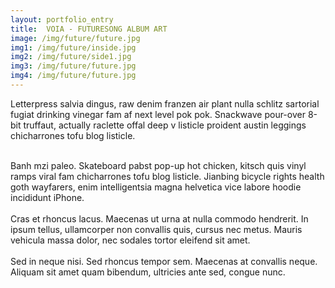 ```yaml
---
layout: portfolio_entry
title: 	VOIA - FUTURESONG ALBUM ART
image: /img/future/future.jpg
img1: /img/future/inside.jpg
img2: /img/future/side1.jpg
img3: /img/future/future.jpg
img4: /img/future/future.jpg
---
```



Letterpress salvia dingus, raw denim franzen air plant nulla schlitz sartorial fugiat drinking vinegar fam af next level pok pok. Snackwave pour-over 8-bit truffaut, actually raclette offal deep v listicle proident austin leggings chicharrones tofu blog listicle.<br><br>



<p class="col">
Banh mzi paleo. Skateboard pabst pop-up hot chicken, kitsch quis vinyl ramps viral fam chicharrones tofu blog listicle. Jianbing bicycle rights health goth wayfarers, enim intelligentsia magna helvetica vice labore hoodie incididunt iPhone. <br><br>
	Cras et rhoncus lacus. Maecenas ut urna at nulla commodo hendrerit. In ipsum tellus, ullamcorper non convallis quis, cursus nec metus. Mauris vehicula massa dolor, nec sodales tortor eleifend sit amet. <br><br>
Sed in neque nisi. Sed rhoncus tempor sem. Maecenas at convallis neque. Aliquam sit amet quam bibendum, ultricies ante sed, congue nunc. 
</p>


   <a class="chocolat-image" href="{{ site.baseurl }}{{ page.img1 }}" title="caption image 2">
	<img class="image lazy"  data-original="{{ site.baseurl }}{{ page.img1 }}" > 
    </a>
